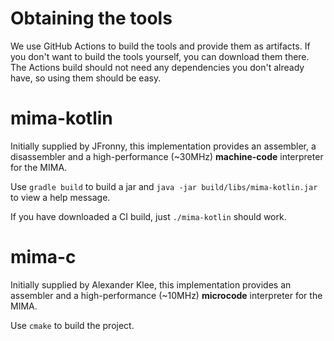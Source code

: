 # Obtaining the tools
We use GitHub Actions to build the tools and provide them as artifacts.
If you don't want to build the tools yourself, you can download them there.
The Actions build should not need any dependencies you don't already have, so using them should be easy.

# mima-kotlin
Initially supplied by JFronny, this implementation provides an assembler, a disassembler and a high-performance (~30MHz) **machine-code** interpreter for the MIMA.

Use `gradle build` to build a jar and `java -jar build/libs/mima-kotlin.jar` to view a help message.

If you have downloaded a CI build, just `./mima-kotlin` should work.

# mima-c
Initially supplied by Alexander Klee, this implementation provides an assembler and a high-performance (~10MHz) **microcode** interpreter for the MIMA.

Use `cmake` to build the project.